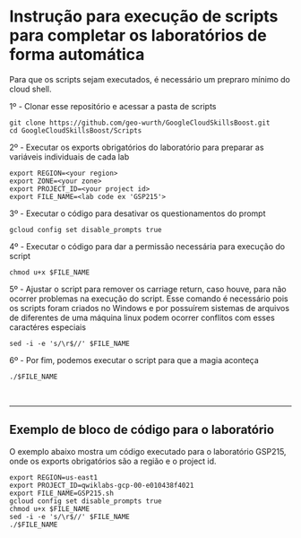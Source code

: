 # **Instrução para execução de scripts para completar os laboratórios de forma automática**

Para que os scripts sejam executados, é necessário um prepraro mínimo do cloud shell.

1º - Clonar esse repositório e acessar a pasta de scripts

    git clone https://github.com/geo-wurth/GoogleCloudSkillsBoost.git
    cd GoogleCloudSkillsBoost/Scripts

2º - Executar os exports obrigatórios do laboratório para preparar as variáveis individuais de cada lab

    export REGION=<your region>
    export ZONE=<your zone>
    export PROJECT_ID=<your project id>
    export FILE_NAME=<lab code ex 'GSP215'>

3º - Executar o código para desativar os questionamentos do prompt

    gcloud config set disable_prompts true

4º - Executar o código para dar a permissão necessária para execução do script

    chmod u+x $FILE_NAME

5º - Ajustar o script para remover os carriage return, caso houve, para não ocorrer problemas na execução do script. Esse comando é necessário pois os scripts foram criados no Windows e por possuírem sistemas de arquivos de diferentes de uma máquina linux podem ocorrer conflitos com esses caractéres especiais

    sed -i -e 's/\r$//' $FILE_NAME
    
6º - Por fim, podemos executar o script para que a magia aconteça

    ./$FILE_NAME

<br>

---

## Exemplo de bloco de código para o laboratório

O exemplo abaixo mostra um código executado para o laboratório GSP215, onde os exports obrigatórios são a região e o project id.

    export REGION=us-east1
    export PROJECT_ID=qwiklabs-gcp-00-e010438f4021
    export FILE_NAME=GSP215.sh
    gcloud config set disable_prompts true
    chmod u+x $FILE_NAME
    sed -i -e 's/\r$//' $FILE_NAME
    ./$FILE_NAME